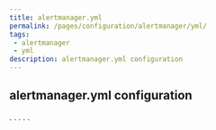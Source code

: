 ```yaml
---
title: alertmanager.yml
permalink: /pages/configuration/alertmanager/yml/
tags: 
 - alertmanager
 - yml
description: alertmanager.yml configuration
---
```


## alertmanager.yml configuration  

.
.
.
.
.

